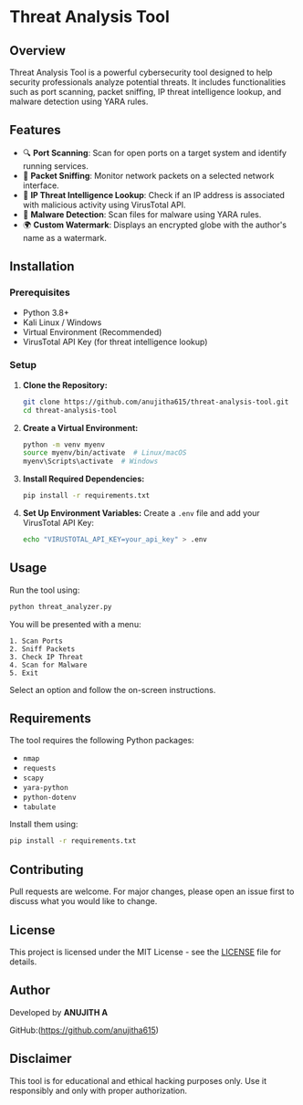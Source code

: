 # Threat Analysis Tool

## Overview
Threat Analysis Tool is a powerful cybersecurity tool designed to help security professionals analyze potential threats. It includes functionalities such as port scanning, packet sniffing, IP threat intelligence lookup, and malware detection using YARA rules.

## Features
- 🔍 **Port Scanning**: Scan for open ports on a target system and identify running services.
- 📡 **Packet Sniffing**: Monitor network packets on a selected network interface.
- 🚨 **IP Threat Intelligence Lookup**: Check if an IP address is associated with malicious activity using VirusTotal API.
- 🦠 **Malware Detection**: Scan files for malware using YARA rules.
- 🌍 **Custom Watermark**: Displays an encrypted globe with the author's name as a watermark.

## Installation
### Prerequisites
- Python 3.8+
- Kali Linux / Windows
- Virtual Environment (Recommended)
- VirusTotal API Key (for threat intelligence lookup)

### Setup
1. **Clone the Repository:**
   ```sh
   git clone https://github.com/anujitha615/threat-analysis-tool.git
   cd threat-analysis-tool
   ```

2. **Create a Virtual Environment:**
   ```sh
   python -m venv myenv
   source myenv/bin/activate  # Linux/macOS
   myenv\Scripts\activate  # Windows
   ```

3. **Install Required Dependencies:**
   ```sh
   pip install -r requirements.txt
   ```

4. **Set Up Environment Variables:**
   Create a `.env` file and add your VirusTotal API Key:
   ```sh
   echo "VIRUSTOTAL_API_KEY=your_api_key" > .env
   ```

## Usage
Run the tool using:
```sh
python threat_analyzer.py
```
You will be presented with a menu:
```
1. Scan Ports
2. Sniff Packets
3. Check IP Threat
4. Scan for Malware
5. Exit
```
Select an option and follow the on-screen instructions.

## Requirements
The tool requires the following Python packages:
- `nmap`
- `requests`
- `scapy`
- `yara-python`
- `python-dotenv`
- `tabulate`

Install them using:
```sh
pip install -r requirements.txt
```

## Contributing
Pull requests are welcome. For major changes, please open an issue first to discuss what you would like to change.

## License
This project is licensed under the MIT License - see the [LICENSE](LICENSE) file for details.

## Author
Developed by **ANUJITH A** 

GitHub:(https://github.com/anujitha615)

## Disclaimer
This tool is for educational and ethical hacking purposes only. Use it responsibly and only with proper authorization.

